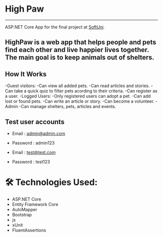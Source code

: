 # High Paw
---
ASP.NET Core App for the final project at [SoftUni](https://softuni.bg/).

**__HighPaw__** is a web app that helps people and pets find each other and live happier lives together. The main goal is to keep animals out of shelters. 
---
## How It Works
-Guest visitors:
  -Can view all added pets.
  -Can read articles and stories.
  -Can take a quick quiz to filter pets acording to their criteria.
  -Can register as a user.
-Logged Users:
  -Only registered users can adopt a pet.
  -Can add lost or found pets.
  -Can write an article or story.
  -Can become a volunteer.
-Admin
  -Can manage shelters, pets, articles and events.
  
## Test user accounts
- Email : admin@admin.com
- Password : admin123

- Email : test@test.com
- Password : test123

# 🛠 Technologies Used:

- ASP.NET Core
- Entity Framework Core
- AutoMapper
- Bootstrap
- js
- xUnit
- FluentAssertions
